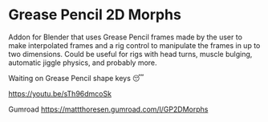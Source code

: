 # Grease Pencil 2D Morphs
Addon for Blender that uses Grease Pencil frames made by the user to make interpolated frames and a rig control to manipulate the frames in up to two dimensions. Could be useful for rigs with head turns, muscle bulging, automatic jiggle physics, and probably more.

Waiting on Grease Pencil shape keys 😴

https://youtu.be/sTh96dmcoSk

Gumroad
https://mattthoresen.gumroad.com/l/GP2DMorphs
